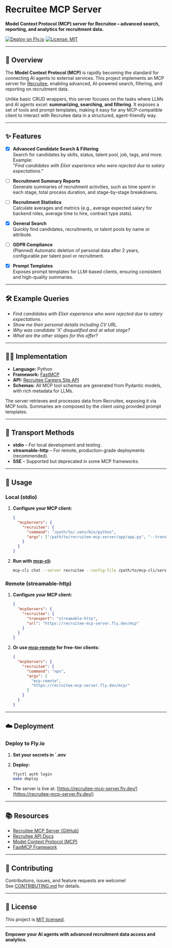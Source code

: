 # Recruitee MCP Server

**Model Context Protocol (MCP) server for Recruitee – advanced search, reporting, and analytics for recruitment data.**

[![Deploy on Fly.io](https://badgen.net/badge/Fly.io/deploy/green)](https://fly.io/apps/recruitee-mcp-server)
[![License: MIT](https://img.shields.io/badge/License-MIT-yellow.svg)](LICENSE)

---

## 🚀 Overview

The **Model Context Protocol (MCP)** is rapidly becoming the standard for connecting AI agents to external services. This project implements an MCP server for [Recruitee](https://recruitee.com/), enabling advanced, AI-powered search, filtering, and reporting on recruitment data.

Unlike basic CRUD wrappers, this server focuses on the tasks where LLMs and AI agents excel: **summarizing, searching, and filtering**. It exposes a set of tools and prompt templates, making it easy for any MCP-compatible client to interact with Recruitee data in a structured, agent-friendly way.

---

## ✨ Features

* [x] **Advanced Candidate Search & Filtering**  
  Search for candidates by skills, status, talent pool, job, tags, and more. Example:  
  _"Find candidates with Elixir experience who were rejected due to salary expectations."_

* [ ] **Recruitment Summary Reports**  
  Generate summaries of recruitment activities, such as time spent in each stage, total process duration, and stage-by-stage breakdowns.

* [ ] **Recruitment Statistics**  
  Calculate averages and metrics (e.g., average expected salary for backend roles, average time to hire, contract type stats).

* [x] **General Search**  
  Quickly find candidates, recruitments, or talent pools by name or attribute.

* [ ] **GDPR Compliance**  
  (Planned) Automatic deletion of personal data after 2 years, configurable per talent pool or recruitment.

* [x] **Prompt Templates**  
  Exposes prompt templates for LLM-based clients, ensuring consistent and high-quality summaries.

---

## 🛠 Example Queries

- _Find candidates with Elixir experience who were rejected due to salary expectations._
- _Show me their personal details including CV URL._
- _Why was candidate 'X' disqualified and at what stage?_
- _What are the other stages for this offer?_

---

## 🧑‍💻 Implementation

- **Language:** Python
- **Framework:** [FastMCP](https://github.com/chrishayuk/fastmcp)
- **API:** [Recruitee Careers Site API](https://docs.recruitee.com/reference/intro-to-careers-site-api)
- **Schemas:** All MCP tool schemas are generated from Pydantic models, with rich metadata for LLMs.

The server retrieves and processes data from Recruitee, exposing it via MCP tools. Summaries are composed by the client using provided prompt templates.

---

## 🚦 Transport Methods

- **stdio** – For local development and testing.
- **streamable-http** – For remote, production-grade deployments (recommended).
- **SSE** – Supported but deprecated in some MCP frameworks.

---

## 🧪 Usage

### Local (stdio)

1. **Configure your MCP client:**

    ```json
    {
      "mcpServers": {
        "recruitee": {
          "command": "/path/to/.venv/bin/python",
          "args": ["/path/to/recruitee-mcp-server/app/app.py", "--transport", "stdio"]
        }
      }
    }
    ```

2. **Run with [mcp-cli](https://github.com/chrishayuk/mcp-cli):**

    ```bash
    mcp-cli chat --server recruitee --config-file /path/to/mcp-cli/server_config.json
    ```

### Remote (streamable-http)

1. **Configure your MCP client:**

    ```json
    {
      "mcpServers": {
        "recruitee": {
          "transport": "streamable-http",
          "url": "https://recruitee-mcp-server.fly.dev/mcp"
        }
      }
    }
    ```

2. **Or use [mcp-remote](https://github.com/chrishayuk/mcp-remote) for free-tier clients:**

    ```json
    {
      "mcpServers": {
        "recruitee": {
          "command": "npx",
          "args": [
            "mcp-remote",
            "https://recruitee-mcp-server.fly.dev/mcp/"
          ]
        }
      }
    }
    ```

---

## ☁️ Deployment

### Deploy to Fly.io

1. **Set your secrets in `.env**
2. **Deploy:**

    ```bash
    flyctl auth login
    make deploy
    ```

- The server is live at: [https://recruitee-mcp-server.fly.dev/](https://recruitee-mcp-server.fly.dev/)

---

## 📚 Resources

- [Recruitee MCP Server (GitHub)](https://github.com/EmpoweredHouse/recruitee-mcp-server)
- [Recruitee API Docs](https://docs.recruitee.com/reference/intro-to-careers-site-api)
- [Model Context Protocol (MCP)](https://github.com/chrishayuk/model-context-protocol)
- [FastMCP Framework](https://github.com/chrishayuk/fastmcp)

---

## 🤝 Contributing

Contributions, issues, and feature requests are welcome!  
See [CONTRIBUTING.md](CONTRIBUTING.md) for details.

---

## 📝 License

This project is [MIT licensed](LICENSE).

---

**Empower your AI agents with advanced recruitment data access and analytics.**

